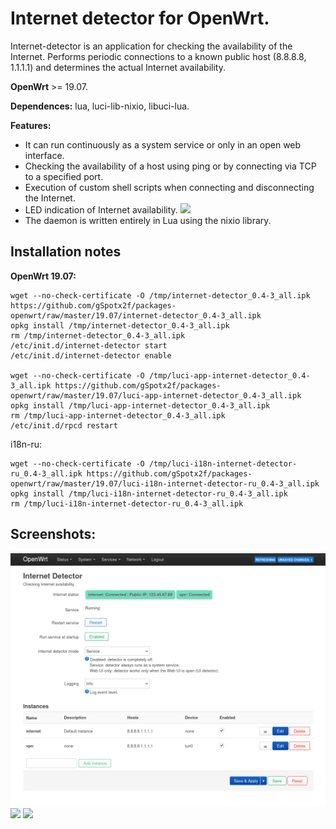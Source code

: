 # Internet detector for OpenWrt.
Internet-detector is an application for checking the availability of the Internet. Performs periodic connections to a known public host (8.8.8.8, 1.1.1.1) and determines the actual Internet availability.

**OpenWrt** >= 19.07.

**Dependences:** lua, luci-lib-nixio, libuci-lua.

**Features:**
 - It can run continuously as a system service or only in an open web interface.
 - Checking the availability of a host using ping or by connecting via TCP to a specified port.
 - Execution of custom shell scripts when connecting and disconnecting the Internet.
 - LED indication of Internet availability.
![](https://github.com/gSpotx2f/luci-app-internet-detector/blob/master/screenshots/internet-led.jpg)
 - The daemon is written entirely in Lua using the nixio library.

## Installation notes

**OpenWrt 19.07:**

    wget --no-check-certificate -O /tmp/internet-detector_0.4-3_all.ipk https://github.com/gSpotx2f/packages-openwrt/raw/master/19.07/internet-detector_0.4-3_all.ipk
    opkg install /tmp/internet-detector_0.4-3_all.ipk
    rm /tmp/internet-detector_0.4-3_all.ipk
    /etc/init.d/internet-detector start
    /etc/init.d/internet-detector enable

    wget --no-check-certificate -O /tmp/luci-app-internet-detector_0.4-3_all.ipk https://github.com/gSpotx2f/packages-openwrt/raw/master/19.07/luci-app-internet-detector_0.4-3_all.ipk
    opkg install /tmp/luci-app-internet-detector_0.4-3_all.ipk
    rm /tmp/luci-app-internet-detector_0.4-3_all.ipk
    /etc/init.d/rpcd restart

i18n-ru:

    wget --no-check-certificate -O /tmp/luci-i18n-internet-detector-ru_0.4-3_all.ipk https://github.com/gSpotx2f/packages-openwrt/raw/master/19.07/luci-i18n-internet-detector-ru_0.4-3_all.ipk
    opkg install /tmp/luci-i18n-internet-detector-ru_0.4-3_all.ipk
    rm /tmp/luci-i18n-internet-detector-ru_0.4-3_all.ipk

## Screenshots:

![](https://github.com/gSpotx2f/luci-app-internet-detector/blob/master/screenshots/01.jpg)
![](https://github.com/gSpotx2f/luci-app-internet-detector/blob/master/screenshots/03.jpg)
![](https://github.com/gSpotx2f/luci-app-internet-detector/blob/master/screenshots/04.jpg)
